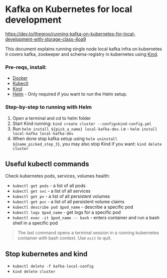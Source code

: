 # Kafka on Kubernetes for local development

https://dev.to/thegroo/running-kafka-on-kubernetes-for-local-development-with-storage-class-4oa9

This document explains running single node local kafka infra on kubernetes it covers kafka, zookeeper and
schema-registry in kubernetes using [Kind](https://kind.sigs.k8s.io/).

### Pre-reqs, install:

- [Docker](https://docs.docker.com/get-docker/)
- [Kubectl](https://kubernetes.io/docs/tasks/tools/#kubectl)
- [Kind](https://kind.sigs.k8s.io/)
- [Helm](https://helm.sh/) - Only required if you want to run the Helm setup.

### Step-by-step to running with Helm

1. Open a terminal and cd to helm folder
2. Start Kind running: `kind create cluster --config=kind-config.yml`
3. Run `helm install ${pick_a_name} local-kafka-dev`. i.e - `helm install local-kafka local-kafka-dev`
4. When done stop kafka setup using `helm uninstall ${name_picked_step_3}`, you may also stop Kind if you want: `kind delete cluster`

## Useful kubectl commands

Check kubernetes pods, services, volumes health:

 - `kubectl get pods` - a list of all pods
 - `kubectl get svc` - a list of all services
 - `kubectl get pv` - a list of all persistent volumes
 - `kubectl get pvc` - a list of all persistent volume claims
 - `kubectl describe pod $pod_name` - describe a specific pod
 - `kubectl logs $pod_name` - get logs for a specific pod
 - `kubectl exec -it $pod_name -- bash` - enters container and run a bash shell in a specific pod

> The last command opens a terminal session in a running kubernetes container with bash context. Use `exit` to quit.

## Stop kubernetes and kind

- `kubectl delete -f kafka-local-config`
- `kind delete cluster`